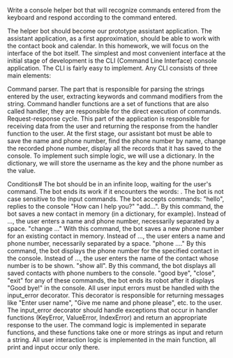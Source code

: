 Write a console helper bot that will recognize commands entered from the keyboard and respond according to the command entered.

The helper bot should become our prototype assistant application. The assistant application, as a first approximation, should be able to work with the contact book and calendar. In this homework, we will focus on the interface of the bot itself. The simplest and most convenient interface at the initial stage of development is the CLI (Command Line Interface) console application. The CLI is fairly easy to implement. Any CLI consists of three main elements:

Command parser. The part that is responsible for parsing the strings entered by the user, extracting keywords and command modifiers from the string.
Command handler functions are a set of functions that are also called handler, they are responsible for the direct execution of commands.
Request-response cycle. This part of the application is responsible for receiving data from the user and returning the response from the handler function to the user.
At the first stage, our assistant bot must be able to save the name and phone number, find the phone number by name, change the recorded phone number, display all the records that it has saved to the console. To implement such simple logic, we will use a dictionary. In the dictionary, we will store the username as the key and the phone number as the value.

Conditions#
The bot should be in an infinite loop, waiting for the user's command.
The bot ends its work if it encounters the words: .
The bot is not case sensitive to the input commands.
The bot accepts commands:
"hello", replies to the console "How can I help you?"
"add...". By this command, the bot saves a new contact in memory (in a dictionary, for example). Instead of ..., the user enters a name and phone number, necessarily separated by a space.
"change ..." With this command, the bot saves a new phone number for an existing contact in memory. Instead of ..., the user enters a name and phone number, necessarily separated by a space.
"phone ...." By this command, the bot displays the phone number for the specified contact in the console. Instead of ..., the user enters the name of the contact whose number is to be shown.
"show all". By this command, the bot displays all saved contacts with phone numbers to the console.
"good bye", "close", "exit" for any of these commands, the bot ends its robot after it displays "Good bye!" in the console.
All user input errors must be handled with the input_error decorator. This decorator is responsible for returning messages like "Enter user name", "Give me name and phone please", etc. to the user. The input_error decorator should handle exceptions that occur in handler functions (KeyError, ValueError, IndexError) and return an appropriate response to the user.
The command logic is implemented in separate functions, and these functions take one or more strings as input and return a string.
All user interaction logic is implemented in the main function, all print and input occur only there.
